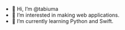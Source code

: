 - 👋 Hi, I’m @tabiuma
- 👀 I’m interested in making web applications.
- 🌱 I’m currently learning Python and Swift.

<!---
tabiuma/tabiuma is a ✨ special ✨ repository because its `README.md` (this file) appears on your GitHub profile.
You can click the Preview link to take a look at your changes.
--->
